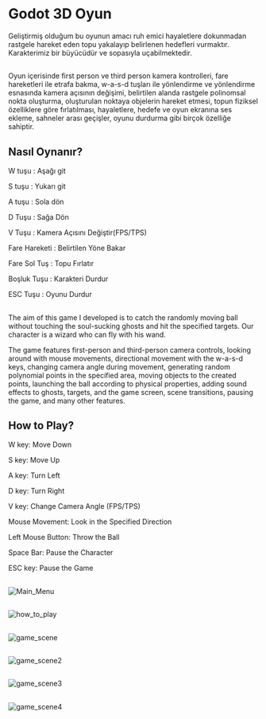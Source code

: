 # Godot 3D Oyun

Geliştirmiş olduğum bu oyunun amacı ruh emici hayaletlere dokunmadan rastgele hareket eden topu yakalayıp belirlenen hedefleri vurmaktır. Karakterimiz bir büyücüdür ve sopasıyla uçabilmektedir. <br>
##
Oyun içerisinde first person ve third person kamera kontrolleri, fare hareketleri ile etrafa bakma, w-a-s-d tuşları ile yönlendirme ve yönlendirme esnasında kamera açısının değişimi, belirtilen alanda rastgele polinomsal nokta oluşturma, oluşturulan noktaya objelerin hareket etmesi, topun fiziksel özelliklere göre fırlatılması, hayaletlere, hedefe ve oyun ekranına ses ekleme, sahneler arası geçişler, oyunu durdurma gibi birçok özelliğe sahiptir.


<h2>Nasıl Oynanır?</h2>

W tuşu : Aşağı git<br>

S tuşu : Yukarı git<br>

A tuşu : Sola dön<br>

D Tuşu : Sağa Dön<br>

V Tuşu : Kamera Açısını Değiştir(FPS/TPS)<br>

Fare Hareketi : Belirtilen Yöne Bakar <br>

Fare Sol Tuş : Topu Fırlatır

Boşluk Tuşu : Karakteri Durdur<br>

ESC Tuşu : Oyunu Durdur<br>

##

The aim of this game I developed is to catch the randomly moving ball without touching the soul-sucking ghosts and hit the specified targets. Our character is a wizard who can fly with his wand.

The game features first-person and third-person camera controls, looking around with mouse movements, directional movement with the w-a-s-d keys, changing camera angle during movement, generating random polynomial points in the specified area, moving objects to the created points, launching the ball according to physical properties, adding sound effects to ghosts, targets, and the game screen, scene transitions, pausing the game, and many other features.

<h2>How to Play?</h2>

W key: Move Down

S key: Move Up

A key: Turn Left

D key: Turn Right

V key: Change Camera Angle (FPS/TPS)

Mouse Movement: Look in the Specified Direction

Left Mouse Button: Throw the Ball

Space Bar: Pause the Character

ESC key: Pause the Game

##
![Main_Menu](https://github.com/Hkaya50126/Godot-3D-Game/assets/58502933/ce6e9900-9b6d-46dc-a84f-fd98c5bf3b7a)
##
![how_to_play](https://github.com/Hkaya50126/Godot-3D-Game/assets/58502933/a04fba71-47c2-4b96-9e7b-86c9cc01651a)
##
![game_scene](https://github.com/Hkaya50126/Godot-3D-Game/assets/58502933/430891df-4eee-4a47-9539-6a9bd43ab58c)
##
![game_scene2](https://github.com/Hkaya50126/Godot-3D-Game/assets/58502933/1eaffd09-482e-44ed-89f3-6d36cc5adb3c)
##
![game_scene3](https://github.com/Hkaya50126/Godot-3D-Game/assets/58502933/ffb93cc6-6c27-4636-bac8-76dac7ae3d7e)
##
![game_scene4](https://github.com/Hkaya50126/Godot-3D-Game/assets/58502933/a1f1dac6-2ebd-4ff5-9a7c-d84ec4a26daf)








 
